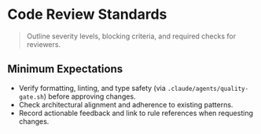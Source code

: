 # Code Review Standards

> Outline severity levels, blocking criteria, and required checks for reviewers.

## Minimum Expectations

- Verify formatting, linting, and type safety (via `.claude/agents/quality-gate.sh`) before approving changes.
- Check architectural alignment and adherence to existing patterns.
- Record actionable feedback and link to rule references when requesting changes.
